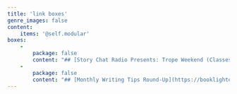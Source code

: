 ```yaml
---
title: 'link boxes'
genre_images: false
content:
    items: '@self.modular'
boxes:
    -
        package: false
        content: "## [Story Chat Radio Presents: Trope Weekend (Classes and Workshops)](https://www.storychatradio.com/trope-weekend)\n\n[Monthly Writing Tips Round-Up](https://booklighteditorial.com/blog)\n\n[Light Up Voices](https://booklighteditorial.com/blog/light-up-voices)\n\n[Editing Services](https://booklighteditorial.com/services)\n\n[Contact](https://booklighteditorial.com/contact)\n\n[Story Chat Radio](https://www.storychatradio.com/)\n\n[Newsletter Sign-Up and Free Self-Editing Workbook](https://booklighteditorial.us15.list-manage.com/subscribe?u=41cbd1b3120b5a7852e2b113c&id=2186454ed1)\n"
    -
        package: false
        content: "## [Monthly Writing Tips Round-Up](https://booklighteditorial.com/blog)\n\n"
---
```


